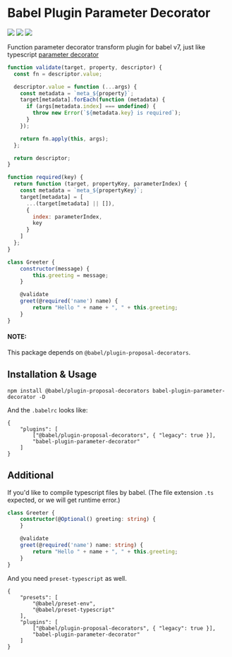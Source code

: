 # Babel Plugin Parameter Decorator

[![](https://travis-ci.com/WarnerHooh/babel-plugin-parameter-decorator.svg?branch=master)](https://travis-ci.com/WarnerHooh/babel-plugin-parameter-decorator)
[![](https://img.shields.io/npm/dt/babel-plugin-parameter-decorator.svg)](https://www.npmjs.com/package/babel-plugin-parameter-decorator)
[![](https://img.shields.io/npm/dm/babel-plugin-parameter-decorator.svg)](https://www.npmjs.com/package/babel-plugin-parameter-decorator)

Function parameter decorator transform plugin for babel v7, just like typescript [parameter decorator](https://www.typescriptlang.org/docs/handbook/decorators.html#parameter-decorators)

```javascript
function validate(target, property, descriptor) {
  const fn = descriptor.value;

  descriptor.value = function (...args) {
    const metadata = `meta_${property}`;
    target[metadata].forEach(function (metadata) {
      if (args[metadata.index] === undefined) {
        throw new Error(`${metadata.key} is required`);
      }
    });

    return fn.apply(this, args);
  };

  return descriptor;
}

function required(key) {
  return function (target, propertyKey, parameterIndex) {
    const metadata = `meta_${propertyKey}`;
    target[metadata] = [
      ...(target[metadata] || []),
      {
        index: parameterIndex,
        key
      }
    ]
  };
}

class Greeter {
    constructor(message) {
        this.greeting = message;
    }

    @validate
    greet(@required('name') name) {
        return "Hello " + name + ", " + this.greeting;
    }
}
```

#### NOTE:

This package depends on `@babel/plugin-proposal-decorators`.

## Installation & Usage

`npm install @babel/plugin-proposal-decorators babel-plugin-parameter-decorator -D`

And the `.babelrc` looks like: 

```
{
    "plugins": [
        ["@babel/plugin-proposal-decorators", { "legacy": true }],
        "babel-plugin-parameter-decorator"
    ]
}
```


## Additional

If you'd like to compile typescript files by babel. (The file extension `.ts` expected, or we will get runtime error.)

```typescript
class Greeter {
    constructor(@Optional() greeting: string) {
    }

    @validate
    greet(@required('name') name: string) {
        return "Hello " + name + ", " + this.greeting;
    }
}
```
And you need `preset-typescript` as well.

```
{
    "presets": [
        "@babel/preset-env",
        "@babel/preset-typescript"
    ],
    "plugins": [
        ["@babel/plugin-proposal-decorators", { "legacy": true }],
        "babel-plugin-parameter-decorator"
    ]
}
```
